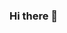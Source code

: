 ### Hi there 👋
<!-- ![profile views](https://komarev.com/ghpvc/?username=candzon&color=green&style=plastic)

**Connect with me**
<p align="left">
<a href="https://www.linkedin.com/in/muhammad-feri-candra-wijaya-4b515523b/" target="blank"><img align="center" src="https://camo.githubusercontent.com/28bbd2596707954793abeff9eb24d343c1c78b7bf184b90294b4b190c6097a65/68747470733a2f2f63646e2e6a7364656c6976722e6e65742f6e706d2f73696d706c652d69636f6e7340332e302e312f69636f6e732f6c696e6b6564696e2e737667" alt="anafthdev_" height="30" width="40" /></a>
<a href="https://www.instagram.com/fcandra16/" target="blank"><img align="center" src="https://camo.githubusercontent.com/aecaf87326884e8b0466bb799265a13fee7586246ebda3e066cb7fad82a1fd23/68747470733a2f2f63646e2e6a7364656c6976722e6e65742f6e706d2f73696d706c652d69636f6e7340332e302e312f69636f6e732f696e7374616772616d2e737667" alt="naphl_" height="30" width="40" /></a>


| <a href="https://github.com/candzon/github-readme-stats"><img align="center" src="https://github-readme-stats.vercel.app/api?username=candzon&show_icons=true&include_all_commits=true&theme=buefy&hide_border=true" alt="Candzon github stats" /></a> | <a href="https://github.com/candzon/github-readme-stats"><img align="center" src="https://github-readme-stats.vercel.app/api/top-langs/?username=candzon&layout=compact&theme=buefy&hide_border=true" /></a> |
| ------------- | ------------- |
